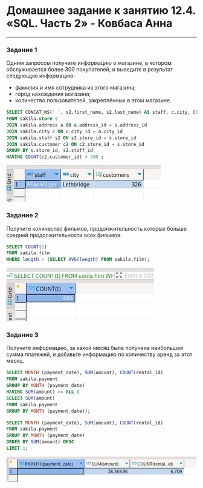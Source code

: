 # Домашнее задание к занятию 12.4. «SQL. Часть 2» - Ковбаса Анна

---

### Задание 1

Одним запросом получите информацию о магазине, в котором обслуживается более 300 покупателей, и выведите в результат следующую информацию: 
- фамилия и имя сотрудника из этого магазина;
- город нахождения магазина;
- количество пользователей, закреплённых в этом магазине.

```sql
SELECT CONCAT_WS(' ', s2.first_name, s2.last_name) AS staff, c.city, COUNT(c2.customer_id) as customers
FROM sakila.store s 
JOIN sakila.address a ON a.address_id = s.address_id 
JOIN sakila.city c ON c.city_id = a.city_id 
JOIN sakila.staff s2 ON s2.store_id = s.store_id 
JOIN sakila.customer c2 ON c2.store_id = s.store_id 
GROUP BY s.store_id, s2.staff_id 
HAVING COUNT(c2.customer_id) > 300 ;
```

![1-1](https://github.com/kovbasaad/12-4-homework/blob/main/img%20(2)/1-1.JPG)

### Задание 2

Получите количество фильмов, продолжительность которых больше средней продолжительности всех фильмов.

```sql
SELECT COUNT(1) 
FROM sakila.film 
WHERE length > (SELECT AVG(length) FROM sakila.film);
```

![2-1](https://github.com/kovbasaad/12-4-homework/blob/main/img%20(2)/2-1.JPG)


### Задание 3

Получите информацию, за какой месяц была получена наибольшая сумма платежей, и добавьте информацию по количеству аренд за этот месяц.

```sql
SELECT MONTH (payment_date), SUM(amount), COUNT(rental_id) 
FROM sakila.payment 
GROUP BY MONTH (payment_date)
HAVING SUM(amount) >= ALL (
SELECT SUM(amount)
FROM sakila.payment 
GROUP BY MONTH (payment_date));
```
```sql
SELECT MONTH (payment_date), SUM(amount), COUNT(rental_id) 
FROM sakila.payment 
GROUP BY MONTH (payment_date)
ORDER BY SUM(amount) DESC 
LIMIT 1;
```

![3-1](https://github.com/kovbasaad/12-4-homework/blob/main/img%20(2)/3-1.JPG)
